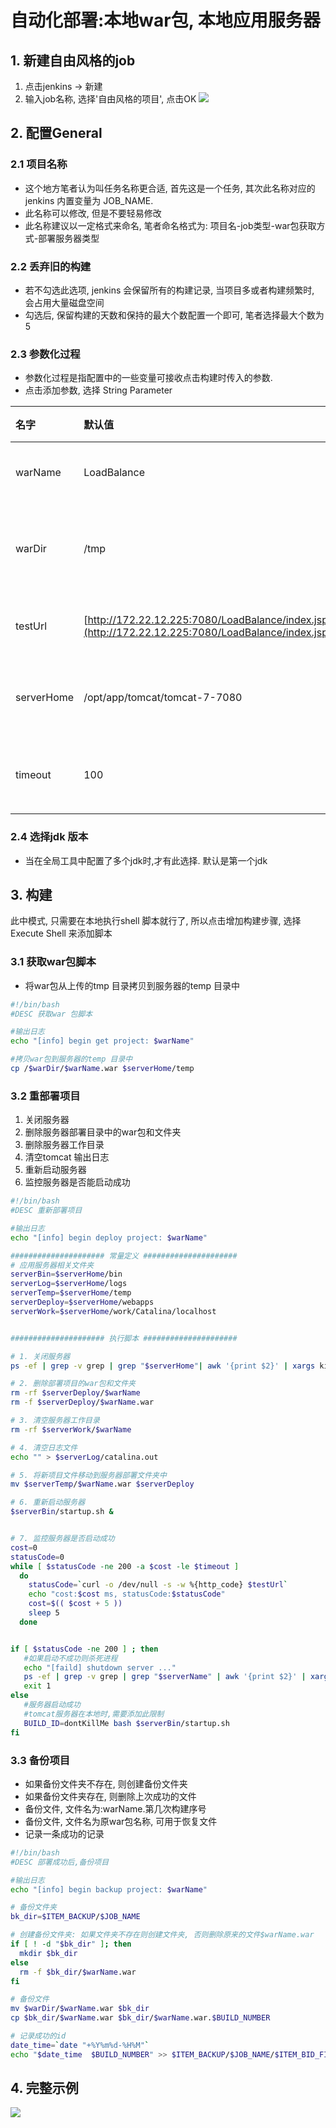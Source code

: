 # 自动化部署:本地war包, 本地应用服务器

## 1. 新建自由风格的job

1. 点击jenkins -&gt; 新建
2. 输入job名称, 选择'自由风格的项目', 点击OK
   ![](/assets/jenkins_2017-06-016_205126.png)

## 2. 配置General

### 2.1 项目名称

* 这个地方笔者认为叫任务名称更合适, 首先这是一个任务, 其次此名称对应的jenkins 内置变量为 JOB\_NAME.
* 此名称可以修改, 但是不要轻易修改
* 此名称建议以一定格式来命名, 笔者命名格式为: 项目名-job类型-war包获取方式-部署服务器类型

### 2.2 丢弃旧的构建

* 若不勾选此选项, jenkins 会保留所有的构建记录, 当项目多或者构建频繁时, 会占用大量磁盘空间
* 勾选后, 保留构建的天数和保持的最大个数配置一个即可, 笔者选择最大个数为5

### 2.3 参数化过程

* 参数化过程是指配置中的一些变量可接收点击构建时传入的参数.
* 点击添加参数, 选择 String Parameter

| 名字 | 默认值 | 描述 |
| :--- | :--- | :--- |
| warName | LoadBalance | war包名称 |
| warDir | /tmp | war 包所在目录 |
| testUrl | [http://172.22.12.225:7080/LoadBalance/index.jsp](http://172.22.12.225:7080/LoadBalance/index.jsp) | 测试地址 |
| serverHome | /opt/app/tomcat/tomcat-7-7080 | 服务器路径 |
| timeout | 100 | 超时时间\(s\) |

### 2.4 选择jdk 版本

* 当在全局工具中配置了多个jdk时,才有此选择. 默认是第一个jdk

## 3. 构建

此中模式, 只需要在本地执行shell 脚本就行了, 所以点击增加构建步骤, 选择Execute Shell 来添加脚本

### 3.1 获取war包脚本

* 将war包从上传的tmp 目录拷贝到服务器的temp 目录中

```bash
#!/bin/bash
#DESC 获取war 包脚本

#输出日志
echo "[info] begin get project: $warName"

#拷贝war包到服务器的temp 目录中
cp /$warDir/$warName.war $serverHome/temp
```

### 3.2 重部署项目

1. 关闭服务器
2. 删除服务器部署目录中的war包和文件夹
3. 删除服务器工作目录
4. 清空tomcat 输出日志
5. 重新启动服务器
6. 监控服务器是否能启动成功

```bash
#!/bin/bash
#DESC 重新部署项目

#输出日志
echo "[info] begin deploy project: $warName"

##################### 常量定义 #####################
# 应用服务器相关文件夹
serverBin=$serverHome/bin
serverLog=$serverHome/logs
serverTemp=$serverHome/temp
serverDeploy=$serverHome/webapps
serverWork=$serverHome/work/Catalina/localhost


##################### 执行脚本 #####################

# 1. 关闭服务器
ps -ef | grep -v grep | grep "$serverHome"| awk '{print $2}' | xargs kill -9

# 2. 删除部署项目的war包和文件夹
rm -rf $serverDeploy/$warName
rm -f $serverDeploy/$warName.war

# 3. 清空服务器工作目录
rm -rf $serverWork/$warName

# 4. 清空日志文件
echo "" > $serverLog/catalina.out

# 5. 将新项目文件移动到服务器部署文件夹中
mv $serverTemp/$warName.war $serverDeploy

# 6. 重新启动服务器
$serverBin/startup.sh &


# 7. 监控服务器是否启动成功
cost=0
statusCode=0
while [ $statusCode -ne 200 -a $cost -le $timeout ]  
  do
    statusCode=`curl -o /dev/null -s -w %{http_code} $testUrl`
    echo "cost:$cost ms, statusCode:$statusCode"
    cost=$(( $cost + 5 ))
    sleep 5
  done


if [ $statusCode -ne 200 ] ; then 
   #如果启动不成功则杀死进程
   echo "[faild] shutdown server ..."
   ps -ef | grep -v grep | grep "$serverName" | awk '{print $2}' | xargs kill -9
   exit 1
else
   #服务器启动成功
   #tomcat服务器在本地时,需要添加此限制   
   BUILD_ID=dontKillMe bash $serverBin/startup.sh
fi
```

### 3.3 备份项目

* 如果备份文件夹不存在, 则创建备份文件夹
* 如果备份文件夹存在, 则删除上次成功的文件
* 备份文件, 文件名为:warName.第几次构建序号
* 备份文件, 文件名为原war包名称, 可用于恢复文件
* 记录一条成功的记录

```bash
#!/bin/bash
#DESC 部署成功后,备份项目

#输出日志
echo "[info] begin backup project: $warName"

# 备份文件夹
bk_dir=$ITEM_BACKUP/$JOB_NAME

# 创建备份文件夹: 如果文件夹不存在则创建文件夹, 否则删除原来的文件$warName.war
if [ ! -d "$bk_dir" ]; then
  mkdir $bk_dir
else
  rm -f $bk_dir/$warName.war
fi

# 备份文件
mv $warDir/$warName.war $bk_dir
cp $bk_dir/$warName.war $bk_dir/$warName.war.$BUILD_NUMBER

# 记录成功的id
date_time=`date "+%Y%m%d-%H%M"`
echo "$date_time  $BUILD_NUMBER" >> $ITEM_BACKUP/$JOB_NAME/$ITEM_BID_FILE
```

## 4. 完整示例
![](/assets/jenkins_2017-06-16_212844.png)

